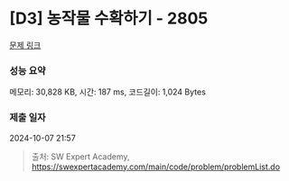 # [D3] 농작물 수확하기 - 2805 

[문제 링크](https://swexpertacademy.com/main/code/problem/problemDetail.do?contestProbId=AV7GLXqKAWYDFAXB) 

### 성능 요약

메모리: 30,828 KB, 시간: 187 ms, 코드길이: 1,024 Bytes

### 제출 일자

2024-10-07 21:57



> 출처: SW Expert Academy, https://swexpertacademy.com/main/code/problem/problemList.do